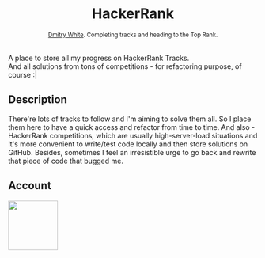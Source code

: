 <h1 align="center">HackerRank</h1>

<div align="center">
  <sub>
    <a href="https://github.com/Dmitry-White">Dmitry White</a>. Completing tracks and heading to the Top Rank.
  </sub>
</div>

<br/>

A place to store all my progress on HackerRank Tracks. </br>
And all solutions from tons of competitions - for refactoring purpose, of course :|

## Description

There're lots of tracks to follow and I'm aiming to solve them all.
So I place them here to have a quick access and refactor from time to time.
And also - HackerRank competitions, which are usually high-server-load situations and it's more convenient to write/test code locally and then store solutions on GitHub.
Besides, sometimes I feel an irresistible urge to go back and rewrite that piece of code that bugged me.

## Account

<a href="https://www.hackerrank.com/Dmitry_White" target="_blank"><img width="100" height="100" src="https://upload.wikimedia.org/wikipedia/commons/thumb/4/40/HackerRank_Icon-1000px.png/800px-HackerRank_Icon-1000px.png"></a>
